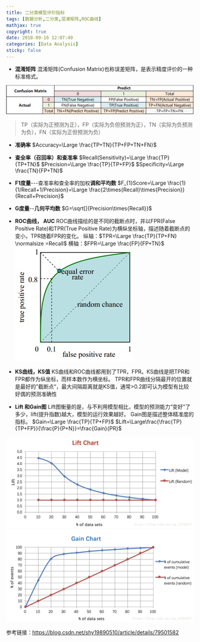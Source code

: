```yaml
---
title: 二分类模型评价指标
tags: [数据分析,二分类,混淆矩阵,ROC曲线]
mathjax: true
copyright: true
date: 2018-09-16 12:07:49
categories: [Data Analysis]
sticky: false
---
```


- **混淆矩阵**
混淆矩阵(Confusion Matrix)也称误差矩阵，是表示精度评价的一种标准格式。

![cm](/images/ConfusionMatrix.png)
> TP（实际为正预测为正），FP（实际为负但预测为正），TN（实际为负预测为负），FN（实际为正但预测为负）

<!-- more -->

- **准确率**
$Accuracy=\Large \frac{TP+TN}{TP+FP+TN+FN}$

- **查全率（召回率）和查准率**
$Recall(Sensitivity)=\Large \frac{TP}{TP+TN}$
$Precision=\Large \frac{TP}{TP+FP}$
$Specificity=\Large \frac{TN}{FP+TN}$

- **F1度量**---查准率和查全率的加权**调和平均数**
$F_{1}Score=\Large \frac{1}{1/Recall+1/Precision}=\Large \frac{2\times{Recall}\times{Precision}}{Recall+Precision}$

- **G度量**--**几何平均数**
$G=\sqrt[]{Precision\times{Recall}}$

- **ROC曲线， AUC** 
ROC曲线描绘的是不同的截断点时，并以FPR(False Positive Rate)和TPR(True Positive Rate)为横纵坐标轴，描述随着截断点的变小，TPR随着FPR的变化。
纵轴：$TPR=\Large \frac{TP}{TP+FN} \normalsize =Recall$
横轴：$FPR=\Large \frac{FP}{FP+TN}$
![roc](/images/roc.png)

- **KS曲线，KS值**
KS曲线和ROC曲线都用到了TPR，FPR。KS曲线是把TPR和FPR都作为纵坐标，而样本数作为横坐标。
TPR和FPR曲线分隔最开的位置就是最好的”截断点“，最大间隔距离就是KS值，通常>0.2即可认为模型有比较好偶的预测准确性

- **Lift 和Gain图**
Lift图衡量的是，与不利用模型相比，模型的预测能力“变好”了多少，lift(提升指数)越大，模型的运行效果越好。
Gain图是描述整体精准度的指标。
$Gain=\Large \frac{TP}{TP+FP}$
$Lift=\Large\frac{\frac{TP}{TP+FP}}{\frac{P}{P+N}}=\frac{Gain}{PR}$

![lift](/images/lift.png)
![gain](/images/gain.png)

参考链接：https://blog.csdn.net/shy19890510/article/details/79501582

